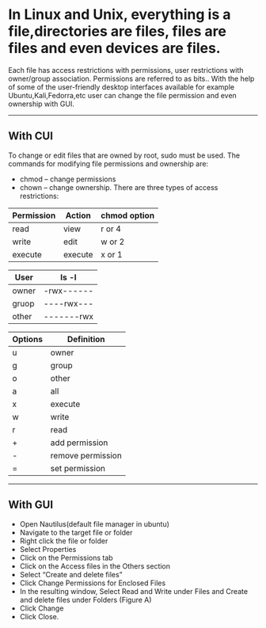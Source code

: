 # In Linux and Unix, everything is a file,directories are files, files are files and even devices are files.

Each file has access restrictions with permissions, user restrictions with owner/group association. Permissions are referred to as bits.. With the help of some of the user-friendly desktop interfaces available for example Ubuntu,Kali,Fedorra,etc user can change the file permission and even ownership with GUI.
***
## With CUI
To change or edit files that are owned by root, sudo must be used.
The commands for modifying file permissions and ownership are:

* chmod – change permissions
* chown – change ownership.
There are three types of access restrictions:

|Permission | Action | chmod option |
|-----------|--------|--------------|
|read       | view | 	r or 4      |
|write      | edit |  w or 2      |
|execute    | execute|  x or 1      |

|User | ls -l  |
|-----------|--------|
| owner     |-rwx------| 	
| gruop     | ----rwx---| 
| other    | -------rwx|


| Options | Definition |
----------|------------|
|u |owner | 
|g |group |
|o |other |
|a |all |
|x |execute|
|w |write|
|r |read |
|+|add permission|
|-|remove permission|
|=|set permission|





***
## With GUI

* Open Nautilus(default file manager in ubuntu)
* Navigate to the target file or folder
* Right click the file or folder
* Select Properties
* Click on the Permissions tab
* Click on the Access files in the Others section
* Select “Create and delete files”
* Click Change Permissions for Enclosed Files
* In the resulting window, Select Read and Write under Files and Create and delete files under Folders (Figure A)
* Click Change
* Click Close.
